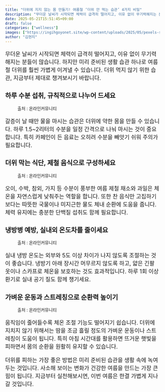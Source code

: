 ```yaml
---
title: "더위에 지지 않는 몸 만들기! 여름철 ‘더위 안 먹는 습관’ 4가지 비밀"
description: "무더운 날씨가 시작되면 체력이 급격히 떨어지고, 이유 없이 무기력해지는 분들이 많습니다. 하지만 미리 준비된 생활 습관 하나로 여름철 더위를 훨씬 가볍게 이겨낼 수 있습니다. 더위 먹지 않기 위한 습관, 지금부터 제대로 챙겨보시기 바랍니다."
date: 2025-05-21T15:51:45+09:00
draft: false
categories: ["wellness"]
images: ["https://ingihgoyonet.site/wp-content/uploads/2025/05/pexels-steve-1000084-1024x574.jpg", "https://ingihgoyonet.site/wp-content/uploads/2025/05/pexels-fotios-photos-1398655-1024x683.jpg", "https://ingihgoyonet.site/wp-content/uploads/2025/05/pexels-galvao-menacho-1235942-2877256-1-1024x683.jpg", "https://ingihgoyonet.site/wp-content/uploads/2025/05/pexels-tirachard-kumtanom-112571-347135-1024x684.jpg"]
author: "김현지"
---
```


<p style="font-size:18px">무더운 날씨가 시작되면 체력이 급격히 떨어지고, 이유 없이 무기력해지는 분들이 많습니다. 하지만 미리 준비된 생활 습관 하나로 여름철 더위를 훨씬 가볍게 이겨낼 수 있습니다. 더위 먹지 않기 위한 습관, 지금부터 제대로 챙겨보시기 바랍니다.</p> <h2 >하루 수분 섭취, 규칙적으로 나누어 드세요</h2> <figure ><img src="https://ingihgoyonet.site/wp-content/uploads/2025/05/pexels-steve-1000084-1024x574.jpg" alt="" style="aspect-ratio:16/9;object-fit:cover"/><figcaption >출처 : 온라인커뮤니티</figcaption></figure> <p style="font-size:18px">갈증이 날 때만 물을 마시는 습관은 더위에 약한 몸을 만들 수 있습니다. 하루 1.5~2리터의 수분을 일정 간격으로 나눠 마시는 것이 중요합니다. 특히 카페인이 든 음료는 오히려 수분을 빼앗기 쉬워 주의가 필요합니다.</p> <h2 >더위 막는 식단, 제철 음식으로 구성하세요</h2> <figure ><img src="https://ingihgoyonet.site/wp-content/uploads/2025/05/pexels-fotios-photos-1398655-1024x683.jpg" alt="" style="aspect-ratio:16/9;object-fit:cover"/><figcaption >출처 : 온라인커뮤니티</figcaption></figure> <p style="font-size:18px">오이, 수박, 참외, 가지 등 수분이 풍부한 여름 제철 채소와 과일은 체온을 자연스럽게 낮춰주는 역할을 합니다. 또한 찬 음식만 고집하기보다는 따뜻한 국물이나 미지근한 물도 체내 순환에 도움을 줍니다. 체력 유지에는 충분한 단백질 섭취도 함께 필요합니다.</p> <h2 >냉방병 예방, 실내외 온도차를 줄이세요</h2> <figure ><img src="https://ingihgoyonet.site/wp-content/uploads/2025/05/pexels-galvao-menacho-1235942-2877256-1-1024x683.jpg" alt="" style="aspect-ratio:16/9;object-fit:cover"/><figcaption >출처 : 온라인커뮤니티</figcaption></figure> <p style="font-size:18px">실내 냉방 온도는 외부와 5도 이상 차이가 나지 않도록 조절하는 것이 좋습니다. 냉방기 아래 장시간 머무르지 않도록 하고, 얇은 긴팔 옷이나 스카프로 체온을 보호하는 것도 효과적입니다. 하루 1회 이상 환기로 실내 공기 질도 함께 챙기세요.</p> <h2 >가벼운 운동과 스트레칭으로 순환력 높이기</h2> <figure ><img src="https://ingihgoyonet.site/wp-content/uploads/2025/05/pexels-tirachard-kumtanom-112571-347135-1024x684.jpg" alt="" style="aspect-ratio:16/9;object-fit:cover"/><figcaption >출처 : 온라인커뮤니티</figcaption></figure> <p style="font-size:18px">움직임이 줄어들수록 체온 조절 기능도 떨어지기 쉽습니다. 더위에 지치지 않기 위해서는 땀을 조금 흘릴 정도의 가벼운 운동이나 스트레칭이 도움이 됩니다. 특히 아침 시간대를 활용하면 뜨거운 햇빛을 피하면서 몸의 순환을 원활히 유지할 수 있습니다.</p> <p style="font-size:18px">더위를 피하는 가장 좋은 방법은 미리 준비된 습관을 생활 속에 녹여두는 것입니다. 사소해 보이는 변화가 건강한 여름을 만드는 가장 큰 힘이 됩니다. 지금부터 실천해보시면, 이번 여름은 한결 가볍게 지나갈 것입니다.</p>
